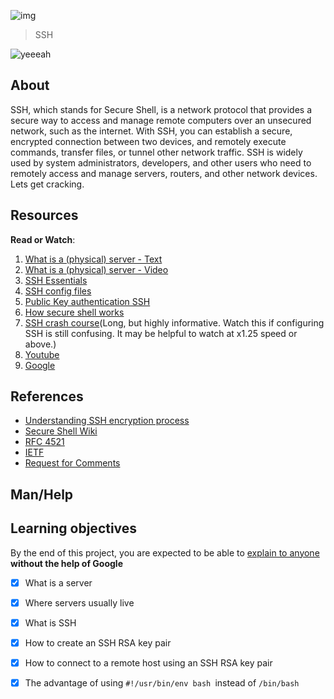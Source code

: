 ![img](https://assets.imaginablefutures.com/media/images/ALX_Logo.max-200x150.png)
  > SSH

![yeeeah](https://s3.amazonaws.com/intranet-projects-files/holbertonschool-sysadmin_devops/244/zPVRKhPsUP5lK.gif)

## About
SSH, which stands for Secure Shell, is a network protocol that provides a secure way to access and manage remote computers over an unsecured network, such as the internet. With SSH, you can establish a secure, encrypted connection between two devices, and remotely execute commands, transfer files, or tunnel other network traffic. SSH is widely used by system administrators, developers, and other users who need to remotely access and manage servers, routers, and other network devices. Lets get cracking. 

## Resources
__Read or Watch__:
1. [What is a (physical) server - Text](https://en.wikipedia.org/wiki/Server_%28computing%29#Hardware_requirement)
2. [What is a (physical) server - Video](https://www.youtube.com/watch?v=B1ANfsDyjeA)
3. [SSH Essentials](https://www.digitalocean.com/community/tutorials/ssh-essentials-working-with-ssh-servers-clients-and-keys)
4. [SSH config files](https://www.ssh.com/academy/ssh/config)
5. [Public Key authentication SSH](https://www.ssh.com/academy/ssh/public-key-authentication)
6. [How secure shell works](https://www.youtube.com/watch?v=ORcvSkgdA58)
7. [SSH crash course](https://www.youtube.com/watch?v=hQWRp-FdTpc)(Long, but highly informative. Watch this if configuring SSH is still confusing. It may be helpful to watch at x1.25 speed or above.)
8. [Youtube](https://www.youtube.com/results?search_query=ssh)
9. [Google](https://www.google.com/search?q=ssh)

## References
- [Understanding SSH encryption process](https://www.digitalocean.com/community/tutorials/understanding-the-ssh-encryption-and-connection-process)
- [Secure Shell Wiki](https://en.wikipedia.org/wiki/Secure_Shell)
- [RFC 4521](https://www.ietf.org/rfc/rfc4251.txt)
- [IETF](https://en.wikipedia.org/wiki/Internet_Engineering_Task_Force)
- [Request for Comments](https://en.wikipedia.org/wiki/Request_for_Comments)

## Man/Help

## Learning objectives
By the end of this project, you are expected to be able to [explain to anyone](https://fs.blog/feynman-learning-technique/) __without the help of Google__

* [X] What is a server
* [X] Where servers usually live
* [X] What is SSH
* [X] How to create an SSH RSA key pair
* [X] How to connect to a remote host using an SSH RSA key pair
* [X] The advantage of using ```#!/usr/bin/env bash ```instead of ```/bin/bash```

